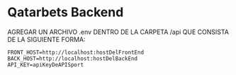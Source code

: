 # Qatarbets Backend

AGREGAR UN ARCHIVO .env DENTRO DE LA CARPETA /api QUE CONSISTA DE LA SIGUIENTE FORMA:

```env
FRONT_HOST=http://localhost:hostDelFrontEnd
BACK_HOST=http://localhost:hostDelBackEnd
API_KEY=apiKeyDeAPISport
```